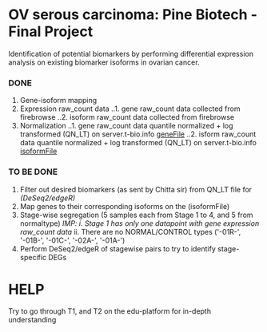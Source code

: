 # OV serous carcinoma: Pine Biotech - Final Project
Identification of potential biomarkers by performing differential expression analysis on existing biomarker isoforms in ovarian cancer.

### DONE
1. Gene-isoform mapping
2. Expression raw_count data
..1. gene raw_count data collected from firebrowse
..2. isoform raw_count data collected from firebrowse
3. Normalization
..1. gene raw_count data quantile normalized + log transformed (QN_LT) on server.t-bio.info [geneFile](https://github.com/namhsuya/pb-ov-biomarker-identification/blob/master/not_normalized/REQUIRED_stagewise_allGenesRSEM_extracted.txt)
..2. isform raw_count data quantile normalized + log transformed (QN_LT) on server.t-bio.info [isoformFile](https://github.com/namhsuya/pb-ov-biomarker-identification/blob/master/not_normalized/REQUIRED_stagewise_allisoformsRSEM_extracted.txt)

### TO BE DONE
1. Filter out desired biomarkers (as sent by Chitta sir) from QN_LT file for _(DeSeq2/edgeR)_
2. Map genes to their corresponding isoforms on the (isoformFile)
3. Stage-wise segregation (5 samples each from Stage 1 to 4, and 5 from normaltype)
   _IMP: i. Stage 1 has only one datapoint with gene expression raw_count data_
   	ii. There are no NORMAL/CONTROL types ('-01R-', '-01B-', '-01C-', '-02A-', '-01A-')
4. Perform DeSeq2/edgeR of stagewise pairs to try to identify stage-specific DEGs
	
# HELP
Try to go through T1, and T2 on the edu-platform for in-depth understanding
